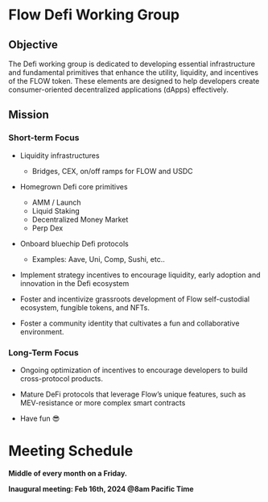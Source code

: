 # Flow Defi Working Group

## Objective
The Defi working group is dedicated to developing essential infrastructure and fundamental primitives that enhance the utility, liquidity, and incentives of the FLOW token. These elements are designed to help developers create consumer-oriented decentralized applications (dApps) effectively.

## Mission
### Short-term Focus
- Liquidity infrastructures
  - Bridges, CEX, on/off ramps for FLOW and USDC


- Homegrown Defi core primitives
  - AMM / Launch
  - Liquid Staking
  - Decentralized Money Market
  - Perp Dex


- Onboard bluechip Defi protocols
  - Examples: Aave, Uni, Comp, Sushi, etc..


- Implement strategy incentives to encourage liquidity, early adoption and innovation in the Defi ecosystem


- Foster and incentivize grassroots development of Flow self-custodial ecosystem, fungible tokens, and NFTs.


- Foster a community identity that cultivates a fun and collaborative environment.

### Long-Term Focus
- Ongoing optimization of incentives to encourage developers to build cross-protocol products.


- Mature DeFi protocols that leverage Flow’s unique features, such as MEV-resistance or more complex smart contracts


- Have fun 😎

# Meeting Schedule

**Middle of every month on a Friday.**

**Inaugural meeting: Feb 16th, 2024 @8am Pacific Time** 